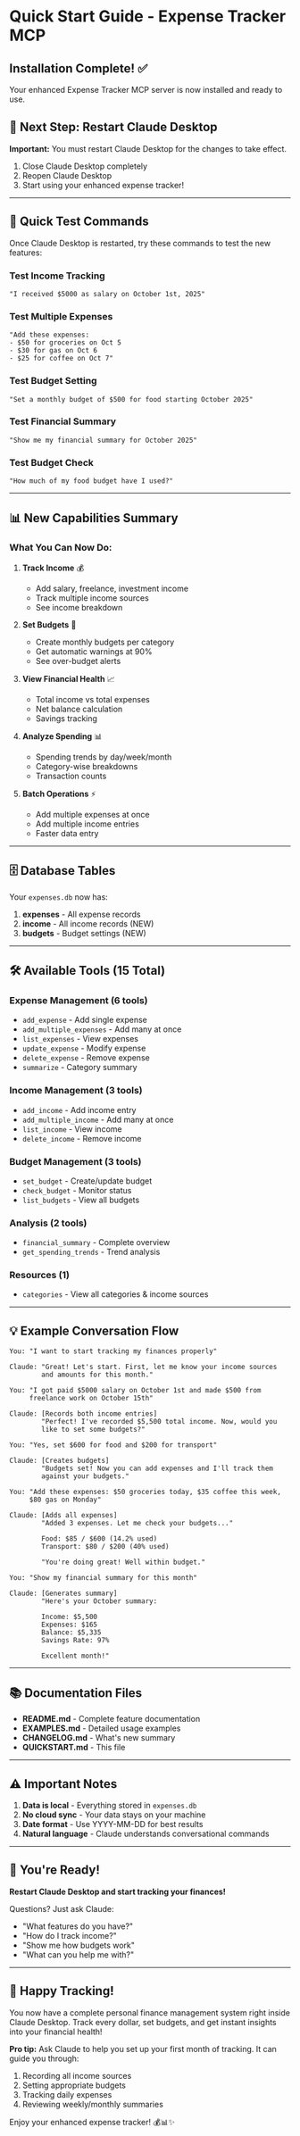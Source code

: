 # Quick Start Guide - Expense Tracker MCP

## Installation Complete! ✅

Your enhanced Expense Tracker MCP server is now installed and ready to use.

## 🔄 Next Step: Restart Claude Desktop

**Important:** You must restart Claude Desktop for the changes to take effect.

1. Close Claude Desktop completely
2. Reopen Claude Desktop
3. Start using your enhanced expense tracker!

---

## 🎯 Quick Test Commands

Once Claude Desktop is restarted, try these commands to test the new features:

### Test Income Tracking

```
"I received $5000 as salary on October 1st, 2025"
```

### Test Multiple Expenses

```
"Add these expenses:
- $50 for groceries on Oct 5
- $30 for gas on Oct 6
- $25 for coffee on Oct 7"
```

### Test Budget Setting

```
"Set a monthly budget of $500 for food starting October 2025"
```

### Test Financial Summary

```
"Show me my financial summary for October 2025"
```

### Test Budget Check

```
"How much of my food budget have I used?"
```

---

## 📊 New Capabilities Summary

### What You Can Now Do:

1. **Track Income** 💰

   - Add salary, freelance, investment income
   - Track multiple income sources
   - See income breakdown

2. **Set Budgets** 🎯

   - Create monthly budgets per category
   - Get automatic warnings at 90%
   - See over-budget alerts

3. **View Financial Health** 📈

   - Total income vs total expenses
   - Net balance calculation
   - Savings tracking

4. **Analyze Spending** 📊

   - Spending trends by day/week/month
   - Category-wise breakdowns
   - Transaction counts

5. **Batch Operations** ⚡
   - Add multiple expenses at once
   - Add multiple income entries
   - Faster data entry

---

## 🗄️ Database Tables

Your `expenses.db` now has:

1. **expenses** - All expense records
2. **income** - All income records (NEW)
3. **budgets** - Budget settings (NEW)

---

## 🛠️ Available Tools (15 Total)

### Expense Management (6 tools)

- `add_expense` - Add single expense
- `add_multiple_expenses` - Add many at once
- `list_expenses` - View expenses
- `update_expense` - Modify expense
- `delete_expense` - Remove expense
- `summarize` - Category summary

### Income Management (3 tools)

- `add_income` - Add income entry
- `add_multiple_income` - Add many at once
- `list_income` - View income
- `delete_income` - Remove income

### Budget Management (3 tools)

- `set_budget` - Create/update budget
- `check_budget` - Monitor status
- `list_budgets` - View all budgets

### Analysis (2 tools)

- `financial_summary` - Complete overview
- `get_spending_trends` - Trend analysis

### Resources (1)

- `categories` - View all categories & income sources

---

## 💡 Example Conversation Flow

```
You: "I want to start tracking my finances properly"

Claude: "Great! Let's start. First, let me know your income sources
        and amounts for this month."

You: "I got paid $5000 salary on October 1st and made $500 from
     freelance work on October 15th"

Claude: [Records both income entries]
        "Perfect! I've recorded $5,500 total income. Now, would you
        like to set some budgets?"

You: "Yes, set $600 for food and $200 for transport"

Claude: [Creates budgets]
        "Budgets set! Now you can add expenses and I'll track them
        against your budgets."

You: "Add these expenses: $50 groceries today, $35 coffee this week,
     $80 gas on Monday"

Claude: [Adds all expenses]
        "Added 3 expenses. Let me check your budgets..."

        Food: $85 / $600 (14.2% used)
        Transport: $80 / $200 (40% used)

        "You're doing great! Well within budget."

You: "Show my financial summary for this month"

Claude: [Generates summary]
        "Here's your October summary:

        Income: $5,500
        Expenses: $165
        Balance: $5,335
        Savings Rate: 97%

        Excellent month!"
```

---

## 📚 Documentation Files

- **README.md** - Complete feature documentation
- **EXAMPLES.md** - Detailed usage examples
- **CHANGELOG.md** - What's new summary
- **QUICKSTART.md** - This file

---

## ⚠️ Important Notes

1. **Data is local** - Everything stored in `expenses.db`
2. **No cloud sync** - Your data stays on your machine
3. **Date format** - Use YYYY-MM-DD for best results
4. **Natural language** - Claude understands conversational commands

---

## 🚀 You're Ready!

**Restart Claude Desktop and start tracking your finances!**

Questions? Just ask Claude:

- "What features do you have?"
- "How do I track income?"
- "Show me how budgets work"
- "What can you help me with?"

---

## 🎉 Happy Tracking!

You now have a complete personal finance management system right inside Claude Desktop. Track every dollar, set budgets, and get instant insights into your financial health!

**Pro tip:** Ask Claude to help you set up your first month of tracking. It can guide you through:

1. Recording all income sources
2. Setting appropriate budgets
3. Tracking daily expenses
4. Reviewing weekly/monthly summaries

Enjoy your enhanced expense tracker! 💰📊✨
